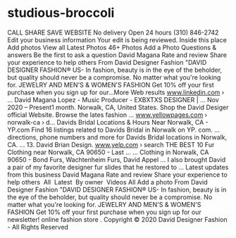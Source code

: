 # studious-broccoli
  CALL SHARE SAVE WEBSITE No delivery Open 24 hours (310) 846-2742 Edit your business information Your edit is being reviewed. Inside this place      Add photos View all Latest Photos 46+ Photos Add a Photo Questions &amp; answers Be the first to ask a question David Magana Rate and review Share your experience to help others  From David Designer Fashion    "DAVID DESIGNER FASHION® US- In fashion, beauty is in the eye of the beholder, but quality should never be a compromise. No matter what you're looking for. JEWELRY AND MEN'S &amp; WOMEN'S FASHION Get 10% off your first purchase when you sign up for our...More Web results www.linkedin.com › ... David Magana Lopez - Music Producer - EXBXTXS DESIGNER | ... Nov 2020 – Present1 month. Norwalk, CA, United States. Shop the David Desiger official Website. Browse the lates fashion ... www.yellowpages.com › norwalk-ca › d... Davids Bridal Locations &amp; Hours Near Norwalk, CA - YP.com Find 16 listings related to Davids Bridal in Norwalk on YP. com. ... directions, phone numbers and more for Davids Bridal locations in Norwalk, CA. ... 13. David Brian Design. www.yelp.com › search THE BEST 10 Fur Clothing near Norwalk, CA 90650 - Last ... ... Clothing in Norwalk, CA 90650 - Bond Furs, Wachtenheim Furs, David Appel ... I also brought David a pair of my favorite designer fur slides that he restored to ... Latest updates from this business David Magana Rate and review Share your experience to help others  ⁩ All ⁩ Latest ⁩ By owner ⁩ Videos All Add a photo From David Designer Fashion    "DAVID DESIGNER FASHION® US- In fashion, beauty is in the eye of the beholder, but quality should never be a compromise. No matter what you're looking for. JEWELRY AND MEN'S &amp; WOMEN'S FASHION Get 10% off your first purchase when you sign up for our newsletter! online fashion store . Copyright © 2020 David Designer Fashion - All Rights Reserved
